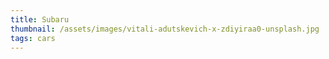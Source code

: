 ```yaml
---
title: Subaru
thumbnail: /assets/images/vitali-adutskevich-x-zdiyiraa0-unsplash.jpg
tags: cars
---
```


